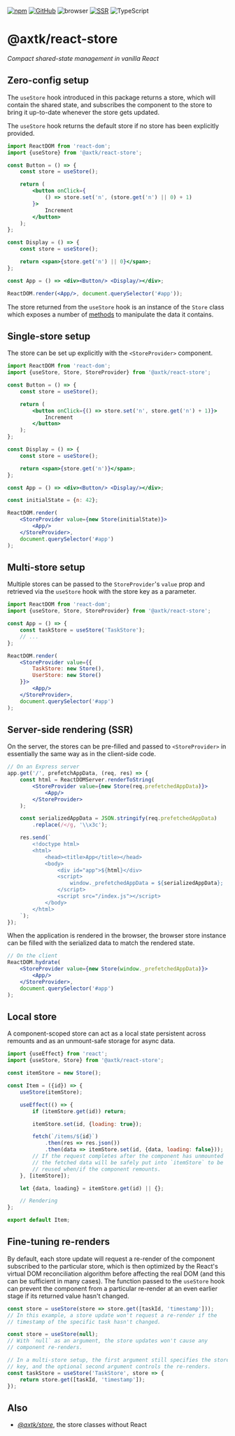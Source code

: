 [![npm](https://img.shields.io/npm/v/@axtk/react-store?labelColor=royalblue&color=royalblue&style=flat-square)](https://www.npmjs.com/package/@axtk/react-store) [![GitHub](https://img.shields.io/badge/-GitHub-royalblue?labelColor=royalblue&color=royalblue&style=flat-square&logo=github)](https://github.com/axtk/react-store) ![browser](https://img.shields.io/badge/browser-✓-345?labelColor=345&color=345&style=flat-square) [![SSR](https://img.shields.io/badge/SSR-✓-345?labelColor=345&color=345&style=flat-square)](#server-side-rendering-ssr) ![TypeScript](https://img.shields.io/badge/TypeScript-✓-345?labelColor=345&color=345&style=flat-square)

# @axtk/react-store

*Compact shared-state management in vanilla React*

## Zero-config setup

The `useStore` hook introduced in this package returns a store, which will contain the shared state, and subscribes the component to the store to bring it up-to-date whenever the store gets updated.

The `useStore` hook returns the default store if no store has been explicitly provided.

```jsx
import ReactDOM from 'react-dom';
import {useStore} from '@axtk/react-store';

const Button = () => {
    const store = useStore();

    return (
        <button onClick={
            () => store.set('n', (store.get('n') || 0) + 1)
        }>
            Increment
        </button>
    );
};

const Display = () => {
    const store = useStore();

    return <span>{store.get('n') || 0}</span>;
};

const App = () => <div><Button/> <Display/></div>;

ReactDOM.render(<App/>, document.querySelector('#app'));
```

The store returned from the `useStore` hook is an instance of the `Store` class which exposes a number of [methods](https://github.com/axtk/store/blob/master/README.md#store-api) to manipulate the data it contains.

## Single-store setup

The store can be set up explicitly with the `<StoreProvider>` component.

```jsx
import ReactDOM from 'react-dom';
import {useStore, Store, StoreProvider} from '@axtk/react-store';

const Button = () => {
    const store = useStore();

    return (
        <button onClick={() => store.set('n', store.get('n') + 1)}>
            Increment
        </button>
    );
};

const Display = () => {
    const store = useStore();

    return <span>{store.get('n')}</span>;
};

const App = () => <div><Button/> <Display/></div>;

const initialState = {n: 42};

ReactDOM.render(
    <StoreProvider value={new Store(initialState)}>
        <App/>
    </StoreProvider>,
    document.querySelector('#app')
);
```

## Multi-store setup

Multiple stores can be passed to the `StoreProvider`'s `value` prop and retrieved via the `useStore` hook with the store key as a parameter.

```jsx
import ReactDOM from 'react-dom';
import {useStore, Store, StoreProvider} from '@axtk/react-store';

const App = () => {
    const taskStore = useStore('TaskStore');
    // ...
};

ReactDOM.render(
    <StoreProvider value={{
        TaskStore: new Store(),
        UserStore: new Store()
    }}>
        <App/>
    </StoreProvider>,
    document.querySelector('#app')
);
```

## Server-side rendering (SSR)

On the server, the stores can be pre-filled and passed to `<StoreProvider>` in essentially the same way as in the client-side code.

```jsx
// On an Express server
app.get('/', prefetchAppData, (req, res) => {
    const html = ReactDOMServer.renderToString(
        <StoreProvider value={new Store(req.prefetchedAppData)}>
            <App/>
        </StoreProvider>
    );

    const serializedAppData = JSON.stringify(req.prefetchedAppData)
        .replace(/</g, '\\x3c');

    res.send(`
        <!doctype html>
        <html>
            <head><title>App</title></head>
            <body>
                <div id="app">${html}</div>
                <script>
                    window._prefetchedAppData = ${serializedAppData};
                </script>
                <script src="/index.js"></script>
            </body>
        </html>
    `);
});
```

When the application is rendered in the browser, the browser store instance can be filled with the serialized data to match the rendered state.

```jsx
// On the client
ReactDOM.hydrate(
    <StoreProvider value={new Store(window._prefetchedAppData)}>
        <App/>
    </StoreProvider>,
    document.querySelector('#app')
);
```

## Local store

A component-scoped store can act as a local state persistent across remounts and as an unmount-safe storage for async data.

```jsx
import {useEffect} from 'react';
import {useStore, Store} from '@axtk/react-store';

const itemStore = new Store();

const Item = ({id}) => {
    useStore(itemStore);

    useEffect(() => {
        if (itemStore.get(id)) return;

        itemStore.set(id, {loading: true});

        fetch(`/items/${id}`)
            .then(res => res.json())
            .then(data => itemStore.set(id, {data, loading: false}));
        // If the request completes after the component has unmounted
        // the fetched data will be safely put into `itemStore` to be
        // reused when/if the component remounts.
    }, [itemStore]);

    let {data, loading} = itemStore.get(id) || {};

    // Rendering
};

export default Item;
```

## Fine-tuning re-renders

By default, each store update will request a re-render of the component subscribed to the particular store, which is then optimized by the React's virtual DOM reconciliation algorithm before affecting the real DOM (and this can be sufficient in many cases). The function passed to the `useStore` hook can prevent the component from a particular re-render at an even earlier stage if its returned value hasn't changed.

```js
const store = useStore(store => store.get([taskId, 'timestamp']));
// In this example, a store update won't request a re-render if the
// timestamp of the specific task hasn't changed.
```

```js
const store = useStore(null);
// With `null` as an argument, the store updates won't cause any
// component re-renders.
```

```js
// In a multi-store setup, the first argument still specifies the store
// key, and the optional second argument controls the re-renders.
const taskStore = useStore('TaskStore', store => {
    return store.get([taskId, 'timestamp']);
});
```

## Also

- *[@axtk/store](https://github.com/axtk/store)*, the store classes without React
